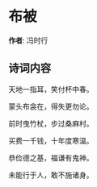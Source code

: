 # 布被

**作者**: 冯时行

## 诗词内容

天地一指耳，笑付杯中春。

蒙头布衾在，得失更勿论。

前时曳竹杖，步过桑麻村。

买费一千钱，十年度寒温。

恭俭德之基，福谦有鬼神。

未能行于人，敢不施诸身。


